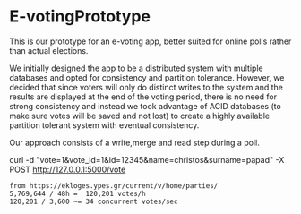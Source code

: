 # E-votingPrototype


This is our prototype for an e-voting app, better suited for online polls rather than actual elections.

We initially designed the app to be a distributed system with multiple databases and opted for consistency and partition tolerance.
However, we decided that since voters will only do distinct writes to the system and the results are displayed at the end of the voting period,
there is no need for strong consistency and instead we took advantage of ACID databases (to make sure votes will be saved and not lost) to create a highly available partition tolerant system with eventual consistency.

Our approach consists of a write,merge and read step during a poll.

curl -d "vote=1&vote_id=1&id=12345&name=christos&surname=papad" -X POST http://127.0.0.1:5000/vote

```
from https://ekloges.ypes.gr/current/v/home/parties/
5,769,644 / 48h =  120,201 votes/h
120,201 / 3,600 ~= 34 concurrent votes/sec
```
